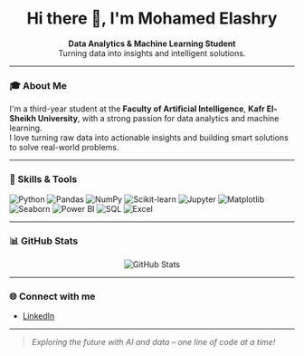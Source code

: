 <h1 align="center">Hi there 👋, I'm Mohamed Elashry</h1>

<p align="center">
  <strong>Data Analytics & Machine Learning Student</strong><br/>
  Turning data into insights and intelligent solutions.
</p>

---

### 🎓 About Me

I'm a third-year student at the **Faculty of Artificial Intelligence**, **Kafr El-Sheikh University**, with a strong passion for data analytics and machine learning.  
I love turning raw data into actionable insights and building smart solutions to solve real-world problems.

---

### 💼 Skills & Tools

![Python](https://img.shields.io/badge/-Python-333?style=flat&logo=python)
![Pandas](https://img.shields.io/badge/-Pandas-333?style=flat&logo=pandas)
![NumPy](https://img.shields.io/badge/-NumPy-333?style=flat&logo=numpy)
![Scikit-learn](https://img.shields.io/badge/-Scikit--Learn-333?style=flat&logo=scikitlearn)
![Jupyter](https://img.shields.io/badge/-Jupyter-333?style=flat&logo=jupyter)
![Matplotlib](https://img.shields.io/badge/-Matplotlib-333?style=flat&logo=matplotlib)
![Seaborn](https://img.shields.io/badge/-Seaborn-333?style=flat)
![Power BI](https://img.shields.io/badge/-Power%20BI-333?style=flat&logo=powerbi&logoColor=yellow)
![SQL](https://img.shields.io/badge/-SQL-333?style=flat&logo=mysql)
![Excel](https://img.shields.io/badge/-Excel-333?style=flat&logo=microsoft-excel)

---

### 📊 GitHub Stats

<p align="center">
  <img src="https://github-readme-stats.vercel.app/api?username=mohamedelashry&show_icons=true&theme=radical" alt="GitHub Stats" />
</p>

---

### 🌐 Connect with me

- [LinkedIn](https://www.linkedin.com/in/mohamed-elashry-b67299249/)

---

> *Exploring the future with AI and data – one line of code at a time!*
